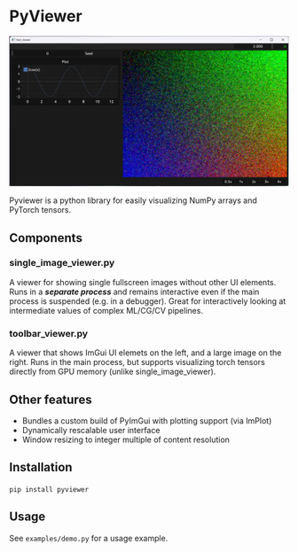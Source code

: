 # PyViewer

![Toolbar Viewer](docs/screenshot.jpg)

Pyviewer is a python library for easily visualizing NumPy arrays and PyTorch tensors.

## Components

### single_image_viewer.py

A viewer for showing single fullscreen images without other UI elements. Runs in a ***separate process*** and remains interactive even if the main process is suspended (e.g. in a debugger). Great for interactively looking at intermediate values of complex ML/CG/CV pipelines.

### toolbar_viewer.py
A viewer that shows ImGui UI elemets on the left, and a large image on the right. Runs in the main process, but supports visualizing torch tensors directly from GPU memory (unlike single_image_viewer).

## Other features
* Bundles a custom build of PyImGui with plotting support (via ImPlot)
* Dynamically rescalable user interface
* Window resizing to integer multiple of content resolution

## Installation
`pip install pyviewer`

## Usage
See `examples/demo.py` for a usage example.
